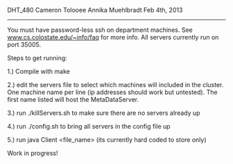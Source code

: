 DHT_480
Cameron Tolooee
Annika Muehlbradt
Feb 4th, 2013
**************************************************************

You must have password-less ssh on department machines. See www.cs.colostate.edu/~info/faq for more info. All servers currently run on port 35005.

Steps to get running:

1.) Compile with make

2.) edit the servers file to select which machines will included in the cluster. One machine name per line (ip addresses should work but untested). The first name listed will host the MetaDataServer.

3.) run ./killServers.sh to make sure there are no servers already up

4.) run ./config.sh to bring all servers in the config file up

5.) run java Client <file_name> (its currently hard coded to store only)

Work in progress!

